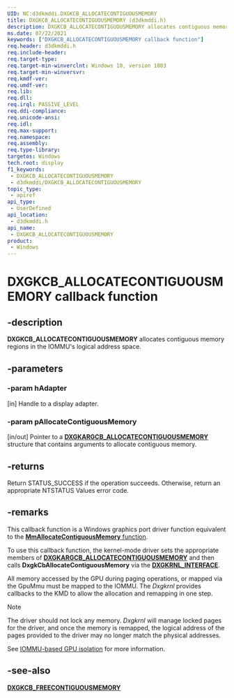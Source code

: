 ```yaml
---
UID: NC:d3dkmddi.DXGKCB_ALLOCATECONTIGUOUSMEMORY
title: DXGKCB_ALLOCATECONTIGUOUSMEMORY (d3dkmddi.h)
description: DXGKCB_ALLOCATECONTIGUOUSMEMORY allocates contiguous memory regions in the IOMMU's logical address space.
ms.date: 07/22/2021
keywords: ["DXGKCB_ALLOCATECONTIGUOUSMEMORY callback function"]
req.header: d3dkmddi.h
req.include-header: 
req.target-type: 
req.target-min-winverclnt: Windows 10, version 1803
req.target-min-winversvr: 
req.kmdf-ver: 
req.umdf-ver: 
req.lib: 
req.dll: 
req.irql: PASSIVE_LEVEL
req.ddi-compliance: 
req.unicode-ansi: 
req.idl: 
req.max-support: 
req.namespace: 
req.assembly: 
req.type-library: 
targetos: Windows
tech.root: display
f1_keywords:
 - DXGKCB_ALLOCATECONTIGUOUSMEMORY
 - d3dkmddi/DXGKCB_ALLOCATECONTIGUOUSMEMORY
topic_type:
 - apiref
api_type:
 - UserDefined
api_location:
 - d3dkmddi.h
api_name:
 - DXGKCB_ALLOCATECONTIGUOUSMEMORY
product:
 - Windows
---
```


# DXGKCB_ALLOCATECONTIGUOUSMEMORY callback function

## -description

**DXGKCB_ALLOCATECONTIGUOUSMEMORY** allocates contiguous memory regions in the IOMMU's logical address space.

## -parameters

### -param hAdapter

[in] Handle to a display adapter.

### -param pAllocateContiguousMemory

[in/out] Pointer to a [**DXGKARGCB_ALLOCATECONTIGUOUSMEMORY**](ns-d3dkmddi-_dxgkargcb_allocatecontiguousmemory.md) structure that contains arguments to allocate contiguous memory.

## -returns

Return STATUS_SUCCESS if the operation succeeds. Otherwise, return an appropriate NTSTATUS Values error code.

## -remarks

 This callback function is a Windows graphics port driver function equivalent to the [**MmAllocateContiguousMemory** function](../wdm/nf-wdm-mmallocatecontiguousmemory.md).

To use this callback function, the kernel-mode driver sets the appropriate members of [**DXGKARGCB_ALLOCATECONTIGUOUSMEMORY**](ns-d3dkmddi-_dxgkargcb_allocatecontiguousmemory.md) and then calls **DxgkCbAllocateContiguousMemory** via the [**DXGKRNL_INTERFACE**](../dispmprt/ns-dispmprt-_dxgkrnl_interface.md).

All memory accessed by the GPU during paging operations, or mapped via the GpuMmu must be mapped to the IOMMU. The *Dxgkrnl* provides callbacks to the KMD to allow the allocation and remapping in one step.

> [!NOTE]
> The driver should not lock any memory. *Dxgkrnl* will manage locked pages for the driver, and once the memory is remapped, the logical address of the pages provided to the driver may no longer match the physical addresses.

See [IOMMU-based GPU isolation](/windows-hardware/drivers/display/iommu-based-gpu-isolation) for more information.

## -see-also

[**DXGKCB_FREECONTIGUOUSMEMORY**](ns-d3dkmddi-_dxgkargcb_freecontiguousmemory.md)
